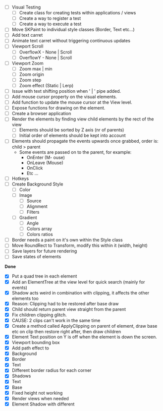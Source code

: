 

- [ ] Visual Testing
	- [ ] Create class for creating tests within applications / views
	- [ ] Create a way to register a test
	- [ ] Create a way to execute a test
- [ ] Move SKPaint to individual style classes (Border, Text etc...)
- [ ] Add text carret
- [ ] Animate text carret without triggering continuous updates
- [ ] Viewport Scroll
	- [ ] OverflowX - None | Scroll
	- [ ] OverflowY - None | Scroll
- [ ] Viewport Zoom
	- [ ] Zoom max | min
	- [ ] Zoom origin
	- [ ] Zoom step
	- [ ] Zoom effect (Static | Lerp)
- [ ] Issue with text shifting position when ' | ' pipe added.
- [ ] Add mouse cursor property on the visual elements.
- [ ] Add function to update the mouse cursor at the View level.
- [ ] Expose functions for drawing on the element.
- [ ] Create a browser application
- [ ] Render the elements by finding view child elements by the rect of the view
	- [ ] Elements should be sorted by Z axis (nr of parents)
	- [ ] Initial order of elements should be kept into account
- [ ] Elements should propagate the events upwards once grabbed, order is: child > parent
	- Some events are passed on to the parent, for example:
		- OnEnter (M- ouse)
		- OnLeave (Mouse)
		- OnClick
		- Etc ...
- [ ] Hotkeys
- [ ] Create Background Style
	- [ ] Color
	- [ ] Image
		- [ ] Source
		- [ ] Alignment
		- [ ] Filters
	- [ ] Gradient
		- [ ] Angle
		- [ ] Colors array
		- [ ] Colors ratios
- [ ] Border needs a paint on it's own within the Style class
- [ ] Move RoundRect to Transform, modify this within it (width, height)
- [ ] Save layers for future rendering
- [ ] Save states of elements

**Done**
- [x] Put a quad tree in each element
- [x] Add an ElementTree at the view level for quick search (mainly for events)
- [x] Shadow acts weird in combination with clipping, it affects the other elements too
- [x] Reason: Clipping had to be restored after base draw
- [x] Child should return parent view straight from the parent
- [x] Fix children clipping glitch.
- [x] CAUSE: 2 clips can't work in the same time
- [x] Create a method called ApplyClipping on parent of element, draw base etc on clip then restore right after, then draw children
- [x] Element Text position on Y is off when the element is down the screen.
- [x] Viewport bounding box
- [x] Add path effect to
- [x] Background
- [x] Border
- [x] Text
- [x] Different border radius for each corner
- [x] Shadows
- [x] Text
- [x] Base
- [x] Fixed height not working
- [x] Render views when needed
- [x] Element Shadow with different